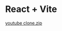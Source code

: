 # React + Vite

[youtube clone.zip](https://github.com/user-attachments/files/16431371/youtube.clone.zip)
